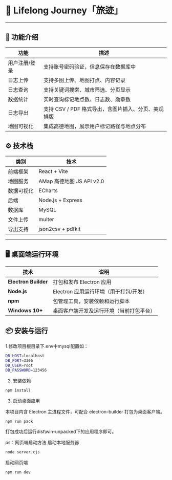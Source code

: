
# 🧭 Lifelong Journey「旅迹」

---
## 🌟 功能介绍
| 功能      | 描述                              |
| ------- | ------------------------------- |
| 用户注册/登录 | 支持账号密码验证，信息保存在数据库中              |
| 日志上传    | 支持多图上传、地图打点、内容记录                |
| 日志查询    | 支持关键词搜索、城市筛选、分页显示               |
| 数据统计    | 实时查询标记地点数、日志数、勋章数               |
| 日志导出    | 支持 CSV / PDF 格式导出，含图片插入、分页、美观排版 |
| 地图可视化   | 集成高德地图，展示用户标记路径与地点分布            |

## ⚙ 技术栈

| 类别         | 技术       |
|--------------|------------|
| 前端框架     | React + Vite |
| 地图服务     | AMap 高德地图 JS API v2.0 |
| 数据可视化   | ECharts |
| 后端         | Node.js + Express |
| 数据库       | MySQL |
| 文件上传     | multer |
| 导出支持     | json2csv + pdfkit |


---

## 🖥️ 桌面端运行环境

| 技术 | 说明 |
|------|------|
| **Electron Builder** | 打包和发布 Electron 应用 |
| **Node.js** | Electron 应用运行环境（用于打包/开发） |
| **npm** | 包管理工具，安装依赖和运行脚本 |
| **Windows 10+** | 桌面客户端开发及运行环境（当前打包平台） |

## 📦 安装与运行

1.修改项目根目录下.env中mysql配置如：
```bash
DB_HOST=localhost
DB_PORT=3306
DB_USER=root
DB_PASSWORD=123456
```
2. 安装依赖
```bash
npm install
```

3. 启动桌面应用

 本项目内含 Electron 主进程文件，可配合 electron-builder 打包为桌面客户端。

```bash
npm run pack
```
打包成功后运行dist\win-unpacked下的应用程序即可。

ps：网页端启动方法
启动本地服务器
```bash
node server.cjs
```
启动网页端
```bash
npm run dev
```